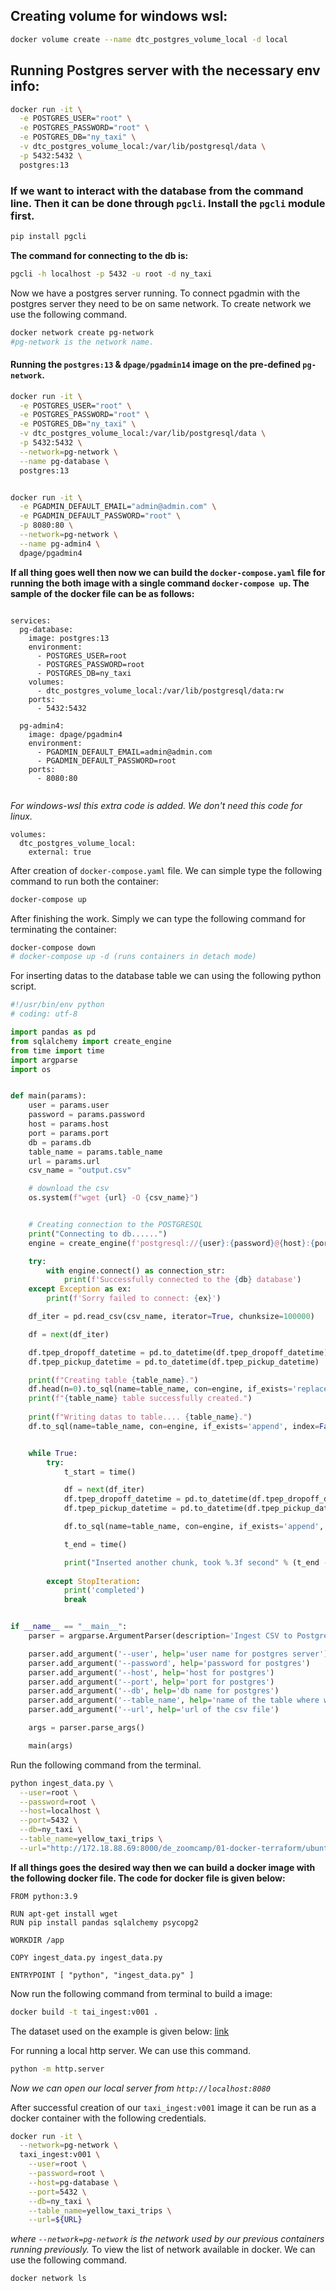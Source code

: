 ## Creating volume for windows wsl:
```bash
docker volume create --name dtc_postgres_volume_local -d local
```
## Running Postgres server with the necessary env info:
```bash
docker run -it \
  -e POSTGRES_USER="root" \
  -e POSTGRES_PASSWORD="root" \
  -e POSTGRES_DB="ny_taxi" \
  -v dtc_postgres_volume_local:/var/lib/postgresql/data \
  -p 5432:5432 \
  postgres:13
```

### If we want to interact with the database from the command line. Then it can be done through `pgcli`. Install the `pgcli` module first.
```bash
pip install pgcli
```
**The command for connecting to the db is:**
```bash
pgcli -h localhost -p 5432 -u root -d ny_taxi
```

Now we have a postgres server running. To connect pgadmin with the postgres server they need to be on same network.
To create network we use the following command.
```bash
docker network create pg-network  
#pg-network is the network name.
```
#### Running the `postgres:13` & `dpage/pgadmin14` image on the pre-defined `pg-network`.
```bash
docker run -it \
  -e POSTGRES_USER="root" \
  -e POSTGRES_PASSWORD="root" \
  -e POSTGRES_DB="ny_taxi" \
  -v dtc_postgres_volume_local:/var/lib/postgresql/data \
  -p 5432:5432 \
  --network=pg-network \
  --name pg-database \
  postgres:13


docker run -it \
  -e PGADMIN_DEFAULT_EMAIL="admin@admin.com" \
  -e PGADMIN_DEFAULT_PASSWORD="root" \
  -p 8080:80 \
  --network=pg-network \
  --name pg-admin4 \
  dpage/pgadmin4
```
**If all thing goes well then now we can build the `docker-compose.yaml` file for running the both image with a single command `docker-compose up`. The sample of the docker file can be as follows:**
```docker

services:
  pg-database:
    image: postgres:13
    environment:
      - POSTGRES_USER=root
      - POSTGRES_PASSWORD=root
      - POSTGRES_DB=ny_taxi
    volumes:
      - dtc_postgres_volume_local:/var/lib/postgresql/data:rw
    ports:
      - 5432:5432

  pg-admin4:
    image: dpage/pgadmin4
    environment:
      - PGADMIN_DEFAULT_EMAIL=admin@admin.com
      - PGADMIN_DEFAULT_PASSWORD=root
    ports:
      - 8080:80


```
_For windows-wsl this extra code is added. We don't need this code for linux._
```docker
volumes:
  dtc_postgres_volume_local:
    external: true
```
After creation of `docker-compose.yaml` file. We can simple type the following command to run both the container:
```bash
docker-compose up
```
After finishing the work. Simply we can type the following command for terminating the container:
```bash
docker-compose down
# docker-compose up -d (runs containers in detach mode)
```

For inserting datas to the database table we can using the following python script.
```python
#!/usr/bin/env python
# coding: utf-8

import pandas as pd
from sqlalchemy import create_engine
from time import time
import argparse
import os


def main(params):
    user = params.user
    password = params.password
    host = params.host
    port = params.port
    db = params.db
    table_name = params.table_name
    url = params.url
    csv_name = "output.csv"

    # download the csv
    os.system(f"wget {url} -O {csv_name}")


    # Creating connection to the POSTGRESQL
    print("Connecting to db......")
    engine = create_engine(f'postgresql://{user}:{password}@{host}:{port}/{db}')

    try:
        with engine.connect() as connection_str:
            print(f'Successfully connected to the {db} database')
    except Exception as ex:
        print(f'Sorry failed to connect: {ex}')

    df_iter = pd.read_csv(csv_name, iterator=True, chunksize=100000)

    df = next(df_iter)

    df.tpep_dropoff_datetime = pd.to_datetime(df.tpep_dropoff_datetime)
    df.tpep_pickup_datetime = pd.to_datetime(df.tpep_pickup_datetime)

    print(f"Creating table {table_name}.")
    df.head(n=0).to_sql(name=table_name, con=engine, if_exists='replace', index=False)
    print(f"{table_name} table successfully created.")
    
    print(f"Writing datas to table.... {table_name}.")
    df.to_sql(name=table_name, con=engine, if_exists='append', index=False)


    while True:
        try:
            t_start = time()

            df = next(df_iter)
            df.tpep_dropoff_datetime = pd.to_datetime(df.tpep_dropoff_datetime)
            df.tpep_pickup_datetime = pd.to_datetime(df.tpep_pickup_datetime)

            df.to_sql(name=table_name, con=engine, if_exists='append', index=False)

            t_end = time()

            print("Inserted another chunk, took %.3f second" % (t_end - t_start))
            
        except StopIteration:
            print('completed')
            break


if __name__ == "__main__": 
    parser = argparse.ArgumentParser(description='Ingest CSV to Postgres')

    parser.add_argument('--user', help='user name for postgres server')
    parser.add_argument('--password', help='password for postgres')
    parser.add_argument('--host', help='host for postgres')
    parser.add_argument('--port', help='port for postgres')
    parser.add_argument('--db', help='db name for postgres')
    parser.add_argument('--table_name', help='name of the table where we will write the results to')
    parser.add_argument('--url', help='url of the csv file')

    args = parser.parse_args()

    main(args)
```
Run the following command from the terminal.
```bash
python ingest_data.py \
  --user=root \
  --password=root \
  --host=localhost \
  --port=5432 \
  --db=ny_taxi \
  --table_name=yellow_taxi_trips \
  --url="http://172.18.88.69:8000/de_zoomcamp/01-docker-terraform/ubuntu_virtualbox/docker/yellow_tripdata_2021-01.csv"
```
**If all things goes the desired way then we can build a docker image with the following docker file. The code for docker file is given below:**
```docker
FROM python:3.9

RUN apt-get install wget
RUN pip install pandas sqlalchemy psycopg2

WORKDIR /app

COPY ingest_data.py ingest_data.py

ENTRYPOINT [ "python", "ingest_data.py" ]
```
Now run the following command from terminal to build a image:
```bash
docker build -t tai_ingest:v001 .
```
The dataset used on the example is given below:
[link](https://github.com/DataTalksClub/nyc-tlc-data/releases/download/yellow/yellow_tripdata_2021-01.csv.gz)

For running a local http server. We can use this command.
```bash
python -m http.server
```
_Now we can open our local server from `http://localhost:8080`_

After successful creation of our `taxi_ingest:v001` image it can be run as a docker container with the following credentials.
```bash
docker run -it \
  --network=pg-network \
  taxi_ingest:v001 \
    --user=root \
    --password=root \
    --host=pg-database \
    --port=5432 \
    --db=ny_taxi \
    --table_name=yellow_taxi_trips \
    --url=${URL}
```
_where `--network=pg-network` is the network used by our previous containers running previously._
To view the list of network available in docker. We can use the following command.
```bash
docker network ls
```


